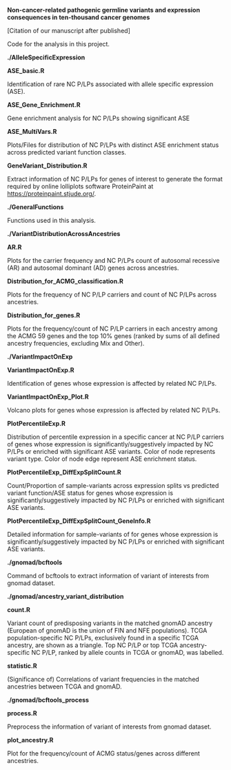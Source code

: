 **Non-cancer-related pathogenic germline variants and expression consequences in ten-thousand cancer genomes**

[Citation of our manuscript after published]

Code for the analysis in this project.

**./AlleleSpecificExpression**

**ASE_basic.R**

Identification of rare NC P/LPs associated with allele specific expression (ASE).

**ASE_Gene_Enrichment.R**

Gene enrichment analysis for NC P/LPs showing significant ASE

**ASE_MultiVars.R**

Plots/Files for distribution of NC P/LPs with distinct ASE enrichment status across predicted variant function classes.

**GeneVariant_Distribution.R**

Extract information of NC P/LPs for genes of interest to generate the format required by online lolliplots software ProteinPaint at https://proteinpaint.stjude.org/.






**./GeneralFunctions**

Functions used in this analysis.

**./VariantDistributionAcrossAncestries**

**AR.R**

Plots for the carrier frequency and NC P/LPs count of autosomal recessive (AR) and autosomal dominant (AD) genes across ancestries.

**Distribution_for_ACMG_classification.R**

Plots for the frequency of NC P/LP carriers and count of NC P/LPs across ancestries.

**Distribution_for_genes.R**

Plots for the frequency/count of NC P/LP carriers in each ancestry among the ACMG 59 genes and the top 10% genes (ranked by sums of all defined ancestry frequencies, excluding Mix and Other).






**./VariantImpactOnExp**

**VariantImpactOnExp.R**

Identification of genes whose expression is affected by related NC P/LPs.

**VariantImpactOnExp_Plot.R**

Volcano plots for genes whose expression is affected by related NC P/LPs.

**PlotPercentileExp.R**

Distribution of percentile expression in a specific cancer at NC P/LP carriers of genes whose expression is significantly/suggestively impacted by NC P/LPs or enriched with significant ASE variants. Color of node represents variant type. Color of node edge represent ASE enrichment status.

**PlotPercentileExp_DiffExpSplitCount.R**

Count/Proportion of sample-variants across expression splits vs predicted variant function/ASE status for genes whose expression is significantly/suggestively impacted by NC P/LPs or enriched with significant ASE variants.

**PlotPercentileExp_DiffExpSplitCount_GeneInfo.R**

Detailed information for sample-variants of for genes whose expression is significantly/suggestively impacted by NC P/LPs or enriched with significant ASE variants.






**./gnomad/bcftools**

Command of bcftools to extract information of variant of interests from gnomad dataset.

**./gnomad/ancestry_variant_distribution**

**count.R**

Variant count of predisposing variants in the matched gnomAD ancestry (European of gnomAD is the union of FIN and NFE populations). TCGA population-specific NC P/LPs, exclusively found in a specific TCGA ancestry, are shown as a triangle. Top NC P/LP or top TCGA ancestry-specific NC P/LP, ranked by allele counts in TCGA or gnomAD, was labelled.

**statistic.R**

(Significance of) Correlations of variant frequencies in the matched ancestries between TCGA and gnomAD.

**./gnomad/bcftools_process**

**process.R**

Preprocess the information of variant of interests from gnomad dataset.

**plot_ancestry.R**

Plot for the frequency/count of ACMG status/genes across different ancestries.
